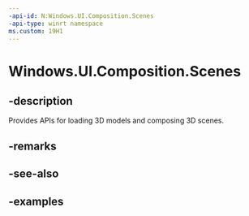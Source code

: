 ```yaml
---
-api-id: N:Windows.UI.Composition.Scenes
-api-type: winrt namespace
ms.custom: 19H1
---
```


<!-- Namespace syntax.
namespace Windows.UI.Composition.Scenes 
-->

# Windows.UI.Composition.Scenes

## -description

Provides APIs for loading 3D models and composing 3D scenes.



## -remarks

## -see-also

## -examples

